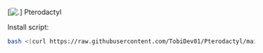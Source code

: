 [![.](https://cdn.discordapp.com/attachments/833023359817220169/1018069492770820146/Pterodactyl.png)] Pterodactyl

Install script:
```sh
bash <(curl https://raw.githubusercontent.com/TobiDev01/Pterodactyl/main/pterodactyl.sh)
```
